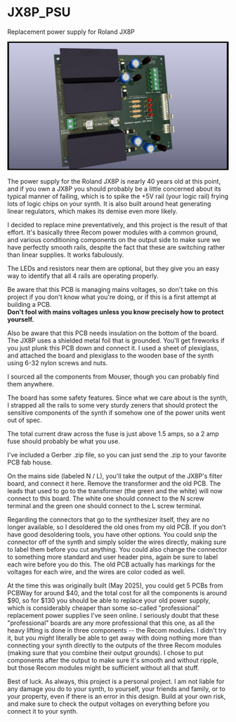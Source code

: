 # JX8P_PSU
Replacement power supply for Roland JX8P

![Alt text](JX8P_PSU.jpg)

The power supply for the Roland JX8P is nearly 40 years old at this point, and if you own a JX8P you should probably be a little concerned about its 
typical manner of failing, which is to spike the +5V rail (your logic rail) frying lots of logic chips on your synth.  It is also built 
around heat generating linear regulators, which makes its demise even more likely.

I decided to replace mine preventatively, and this project is the result of that effort.  It's basically three Recom power modules with a common ground, and 
various conditioning components on the output side to make sure we have perfectly smooth rails, despite the fact that these are switching rather than linear 
supplies.  It works fabulously.

The LEDs and resistors near them are optional, but they give you an easy way to identify that all 4 rails are operating properly.  

Be aware that this 
PCB is managing mains voltages, so don't take on this project if you don't know what you're doing, or if this is a first attempt at building a PCB.  
**Don't fool with mains voltages unless you know precisely how to protect yourself.**

Also be aware that this PCB needs insulation on the bottom of the board.  The JX8P uses a shielded metal foil that is grounded.  You'll get fireworks if you 
just plunk this PCB down and connect it.  I used a sheet of plexiglass, and attached the board and plexiglass to the wooden base of the synth using 6-32 
nylon screws and nuts.

I sourced all the components from Mouser, though you can probably find them anywhere.  

The board has some safety features.  Since what we care about is the synth, I strapped all the rails to some very sturdy zeners that should protect the 
sensitive components of the synth if somehow one of the power units went out of spec.

The total current draw across the fuse is just above 1.5 amps, so a 2 amp fuse should probably be what you use.

I've included a Gerber .zip file, so you can just send the .zip to your favorite PCB fab house.

On the mains side (labeled N / L), you'll take the output of the JX8P's filter board, and connect it here.  Remove the transformer and the old PCB.  The 
leads that used to go to the transformer (the green and the white) will now connect to this board.  The white one should connect to the N screw terminal and 
the green one should connect to the L screw terminal.

Regarding the connectors that go to the synthesizer itself, they are no longer available, so I desoldered the old ones from my old PCB.  If you don't have 
good desoldering tools, you have other options.  You could snip the connector off of the synth and simply solder the wires directly, making sure to label 
them before you cut anything.  You could also change the connector to something more standard and user header pins, again be sure to label each wire before 
you do this.  The old PCB actually has markings for the voltages for each wire, and the wires are color coded as well.

At the time this was originally built (May 2025), you could get 5 PCBs from PCBWay for around $40, and the total cost for all the components is around $90, 
so for $130 you should be able to replace your old power supply, which is considerably cheaper than some so-called "professional" replacement power supplies 
I've seen online.  I seriously doubt that these "professional" boards are any more professional that this one, as all the heavy lifting is done in three 
components -- the Recom modules.  I didn't try it, but you *might* literally be able to get away with doing nothing more than connecting your synth directly 
to the outputs of the three Recom modules (making sure that you combine their output grounds).  I chose to put components after the output to make sure it's 
smooth and without ripple, but those Recom modules might be sufficient without all that stuff.

Best of luck.  As always, this project is a personal project.  I am not liable for any damage you do to your synth, to yourself, your friends and family, or 
to your property, even if there is an error in this design.  Build at your own risk, and make sure to check the output voltages on everything before you connect it to your synth.
